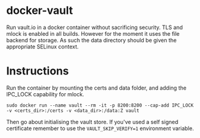 # docker-vault
Run vault.io in a docker container without sacrificing security. TLS and mlock is enabled in all builds.
However for the moment it uses the file backend for storage. As such the data directory should be given the appropriate SELinux context.

# Instructions
Run the container by mounting the certs and data folder, and adding the IPC_LOCK capability for mlock.

```
sudo docker run --name vault --rm -it -p 8200:8200 --cap-add IPC_LOCK -v <certs_dir>:/certs -v <data_dir>:/data:Z vault
```

Then go about initialising the vault store.
If you've used a self signed certificate remember to use the `VAULT_SKIP_VERIFY=1` environment variable.
